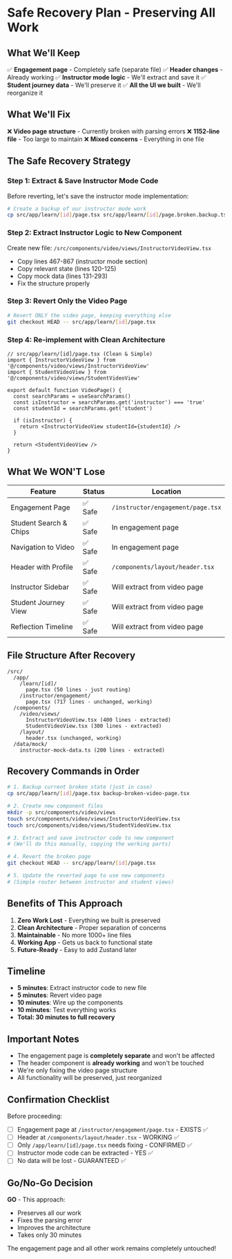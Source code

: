 # Safe Recovery Plan - Preserving All Work

## What We'll Keep
✅ **Engagement page** - Completely safe (separate file)
✅ **Header changes** - Already working 
✅ **Instructor mode logic** - We'll extract and save it
✅ **Student journey data** - We'll preserve it
✅ **All the UI we built** - We'll reorganize it

## What We'll Fix
❌ **Video page structure** - Currently broken with parsing errors
❌ **1152-line file** - Too large to maintain
❌ **Mixed concerns** - Everything in one file

## The Safe Recovery Strategy

### Step 1: Extract & Save Instructor Mode Code
Before reverting, let's save the instructor mode implementation:

```bash
# Create a backup of our instructor mode work
cp src/app/learn/[id]/page.tsx src/app/learn/[id]/page.broken.backup.tsx
```

### Step 2: Extract Instructor Logic to New Component
Create new file: `/src/components/video/views/InstructorVideoView.tsx`
- Copy lines 467-867 (instructor mode section)
- Copy relevant state (lines 120-125)
- Copy mock data (lines 131-293)
- Fix the structure properly

### Step 3: Revert Only the Video Page
```bash
# Revert ONLY the video page, keeping everything else
git checkout HEAD -- src/app/learn/[id]/page.tsx
```

### Step 4: Re-implement with Clean Architecture
```tsx
// src/app/learn/[id]/page.tsx (Clean & Simple)
import { InstructorVideoView } from '@/components/video/views/InstructorVideoView'
import { StudentVideoView } from '@/components/video/views/StudentVideoView'

export default function VideoPage() {
  const searchParams = useSearchParams()
  const isInstructor = searchParams.get('instructor') === 'true'
  const studentId = searchParams.get('student')
  
  if (isInstructor) {
    return <InstructorVideoView studentId={studentId} />
  }
  
  return <StudentVideoView />
}
```

## What We WON'T Lose

| Feature | Status | Location |
|---------|--------|----------|
| Engagement Page | ✅ Safe | `/instructor/engagement/page.tsx` |
| Student Search & Chips | ✅ Safe | In engagement page |
| Navigation to Video | ✅ Safe | In engagement page |
| Header with Profile | ✅ Safe | `/components/layout/header.tsx` |
| Instructor Sidebar | ✅ Safe | Will extract from video page |
| Student Journey View | ✅ Safe | Will extract from video page |
| Reflection Timeline | ✅ Safe | Will extract from video page |

## File Structure After Recovery

```
/src/
  /app/
    /learn/[id]/
      page.tsx (50 lines - just routing)
    /instructor/engagement/
      page.tsx (717 lines - unchanged, working)
  /components/
    /video/views/
      InstructorVideoView.tsx (400 lines - extracted)
      StudentVideoView.tsx (300 lines - extracted)
    /layout/
      header.tsx (unchanged, working)
  /data/mock/
    instructor-mock-data.ts (200 lines - extracted)
```

## Recovery Commands in Order

```bash
# 1. Backup current broken state (just in case)
cp src/app/learn/[id]/page.tsx backup-broken-video-page.tsx

# 2. Create new component files
mkdir -p src/components/video/views
touch src/components/video/views/InstructorVideoView.tsx
touch src/components/video/views/StudentVideoView.tsx

# 3. Extract and save instructor code to new component
# (We'll do this manually, copying the working parts)

# 4. Revert the broken page
git checkout HEAD -- src/app/learn/[id]/page.tsx

# 5. Update the reverted page to use new components
# (Simple router between instructor and student views)
```

## Benefits of This Approach

1. **Zero Work Lost** - Everything we built is preserved
2. **Clean Architecture** - Proper separation of concerns
3. **Maintainable** - No more 1000+ line files
4. **Working App** - Gets us back to functional state
5. **Future-Ready** - Easy to add Zustand later

## Timeline

- **5 minutes**: Extract instructor code to new file
- **5 minutes**: Revert video page
- **10 minutes**: Wire up the components
- **10 minutes**: Test everything works
- **Total: 30 minutes to full recovery**

## Important Notes

- The engagement page is **completely separate** and won't be affected
- The header component is **already working** and won't be touched
- We're only fixing the video page structure
- All functionality will be preserved, just reorganized

## Confirmation Checklist

Before proceeding:
- [ ] Engagement page at `/instructor/engagement/page.tsx` - EXISTS ✅
- [ ] Header at `/components/layout/header.tsx` - WORKING ✅
- [ ] Only `/app/learn/[id]/page.tsx` needs fixing - CONFIRMED ✅
- [ ] Instructor mode code can be extracted - YES ✅
- [ ] No data will be lost - GUARANTEED ✅

## Go/No-Go Decision

**GO** - This approach:
- Preserves all our work
- Fixes the parsing error
- Improves the architecture
- Takes only 30 minutes

The engagement page and all other work remains completely untouched!